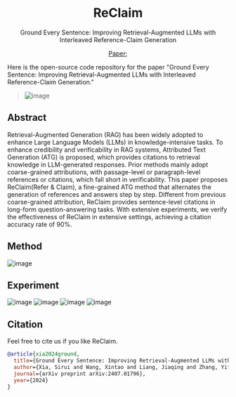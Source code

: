 <div align= "center">
    <h1> ReClaim </h1>
</div>

<p align="center">  
Ground Every Sentence: Improving Retrieval-Augmented LLMs with Interleaved Reference-Claim Generation
</p>

<p align="center">  
<a href="https://arxiv.org/pdf/2407.01796">Paper</a>; 
</p>

Here is the open-source code repository for the paper "Ground Every Sentence: Improving Retrieval-Augmented LLMs with Interleaved Reference-Claim Generation."

> ![image](https://github.com/user-attachments/assets/5174d348-9454-4500-9fef-42c656af8425)

## Abstract
Retrieval-Augmented Generation (RAG) has been widely adopted to enhance Large Language Models (LLMs) in knowledge-intensive tasks. To enhance credibility and verificability in RAG systems, Attributed Text Generation (ATG) is proposed, which provides citations to retrieval knowledge in LLM-generated responses. Prior methods mainly adopt coarse-grained attributions, with passage-level or paragraph-level references or citations, which fall short in verificability. This paper proposes ReClaim(Refer & Claim), a fine-grained ATG method that alternates the generation of references and answers step by step. Different from previous coarse-grained attribution, ReClaim provides sentence-level citations in long-form question-answering tasks. With extensive experiments, we verify the effectiveness of ReClaim in extensive settings, achieving a citation accuracy rate of 90%.

## Method
![image](https://github.com/user-attachments/assets/ebee1835-dca3-4dd2-8ba6-8bfd540ed825)

## Experiment
![image](https://github.com/user-attachments/assets/88a8216f-9c26-4f54-9636-8d20a095852d)
![image](https://github.com/user-attachments/assets/7f4d35ac-3757-4021-973e-129defd7b13f)
![image](https://github.com/user-attachments/assets/ffd7b9de-053b-41ce-b010-57e2443c3081) ![image](https://github.com/user-attachments/assets/9f71326b-0a3a-42dc-b839-e61733b18692)

## Citation

Feel free to cite us if you like ReClaim.
```bibtex
@article{xia2024ground,
  title={Ground Every Sentence: Improving Retrieval-Augmented LLMs with Interleaved Reference-Claim Generation},
  author={Xia, Sirui and Wang, Xintao and Liang, Jiaqing and Zhang, Yifei and Zhou, Weikang and Deng, Jiaji and Yu, Fei and Xiao, Yanghua},
  journal={arXiv preprint arXiv:2407.01796},
  year={2024}
}
```
